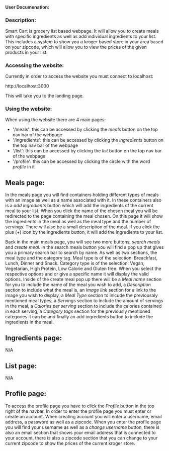 #### User Documenation:
### Description:
Smart Cart is grocery list based webpage. It will allow you to create meals with specific ingredients as well as add individual ingredients to your list. This includes a system to show you a kroger based store in your area based on your zipcode, which will allow you to view the prices of the given products in your list.

### Accessing the website:
Currently in order to access the website you must connect to localhost:

http://localhost:3000

This will take you to the landing page. 

### Using the website:
When using the website there are 4 main pages:
- '/meals': this can be accessed by clicking the *meals* button on the top nav bar of the webpage
- '/ingredients':  this can be accessed by clicking the *ingredients* button on the top nav bar of the webpage
- '/list': this can be accessed by clicking the *list* button on the top nav bar of the webpage
- '/profile': this can be accessed by clicking the circle with the word *profile* in it

## Meals page:
In the meals page you will find containers holding different types of meals with an image as well as a name associated with it. In these containers also is a *add ingredients* button which will add the ingredients of the current meal to your list. When you click the name of the chosen meal you will be redirected to the page containing the meal chosen. On this page it will show the ingredients in the meal as well as the meal type and the number of servings. There will also be a small description of the meal. If you click the plus (+) icon by the ingredients button, it will add the ingredients to your list. 

Back in the main meals page, you will see two more buttons, *search meals* and *create meal*. In the search meals button you will find a pop up that gives you a primary search bar to search by name. As well as two sections, the meal type and the category tag. Meal type is of the selection: Breackfast, Lunch, Dinner and Snack. Category type is of the selection: Vegan, Vegetarian, High Protein, Low Calorie and Gluten free. When you select the respective options and or give a specific name it will display the valid options. Inside of the create meal pop up there will be a *Meal name* section for you to include the name of the meal you wish to add, a *Description* section to include what the meal is, an *Image link* section for a link to the image you wish to display, a *Meal Type* section to inlcude the previousaly mentioned meal types, a *Servings* section to include the amount of servings in the meal, a *Calories per serving* section to include the calories contained in each serving, a *Category tags* section for the previously mentioned categories it can be and finally an add ingredients button to include the ingredients in the meal. 

## Ingredients page:
N/A

## List page:
N/A

## Profile page:
To access the profile page you have to click the *Profile* button in the top right of the navbar. In order to enter the profile page you must enter or create an account. When creating account you will enter a username, email address, a password as well as a zipcode. When you enter the profile page you will find your username as well as a *change username* button, there is also an email section that shows your email address that is connected to your account, there is also a zipcode section that you can change to your current zipcode to show the prices of the current kroger store. 